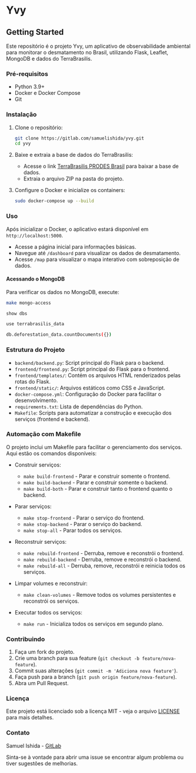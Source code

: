 # Yvy

## Getting Started

Este repositório é o projeto Yvy, um aplicativo de observabilidade ambiental para monitorar o desmatamento no Brasil, utilizando Flask, Leaflet, MongoDB e dados do TerraBrasilis.

### Pré-requisitos

- Python 3.9+
- Docker e Docker Compose
- Git

### Instalação

1. Clone o repositório:
   ```bash
   git clone https://gitlab.com/samuelishida/yvy.git
   cd yvy
   ```
2. Baixe e extraia a base de dados do TerraBrasilis:
   - Acesse o link [TerraBrasilis PRODES Brasil](https://terrabrasilis.dpi.inpe.br/download/dataset/brasil-prodes/raster/prodes_brasil_2023.zip) para baixar a base de dados.
   - Extraia o arquivo ZIP na pasta do projeto.

3. Configure o Docker e inicialize os containers:
   ```bash
   sudo docker-compose up --build
   ```

### Uso

Após inicializar o Docker, o aplicativo estará disponível em `http://localhost:5000`.

- Acesse a página inicial para informações básicas.
- Navegue até `/dashboard` para visualizar os dados de desmatamento.
- Acesse `/map` para visualizar o mapa interativo com sobreposição de dados.

#### Acessando o MongoDB

Para verificar os dados no MongoDB, execute:
```bash
make mongo-access

show dbs

use terrabrasilis_data

db.deforestation_data.countDocuments({})
```

### Estrutura do Projeto

- `backend/backend.py`: Script principal do Flask para o backend.
- `frontend/frontend.py`: Script principal do Flask para o frontend.
- `frontend/templates/`: Contém os arquivos HTML renderizados pelas rotas do Flask.
- `frontend/static/`: Arquivos estáticos como CSS e JavaScript.
- `docker-compose.yml`: Configuração do Docker para facilitar o desenvolvimento.
- `requirements.txt`: Lista de dependências do Python.
- `Makefile`: Scripts para automatizar a construção e execução dos serviços (frontend e backend).

### Automação com Makefile

O projeto inclui um Makefile para facilitar o gerenciamento dos serviços. Aqui estão os comandos disponíveis:

- Construir serviços:
  - `make build-frontend` - Parar e construir somente o frontend.
  - `make build-backend` - Parar e construir somente o backend.
  - `make build-both` - Parar e construir tanto o frontend quanto o backend.

- Parar serviços:
  - `make stop-frontend` - Parar o serviço do frontend.
  - `make stop-backend` - Parar o serviço do backend.
  - `make stop-all` - Parar todos os serviços.

- Reconstruir serviços:
  - `make rebuild-frontend` - Derruba, remove e reconstrói o frontend.
  - `make rebuild-backend` - Derruba, remove e reconstrói o backend.
  - `make rebuild-all` - Derruba, remove, reconstrói e reinicia todos os serviços.

- Limpar volumes e reconstruir:
  - `make clean-volumes` - Remove todos os volumes persistentes e reconstrói os serviços.

- Executar todos os serviços:
  - `make run` - Inicializa todos os serviços em segundo plano.

### Contribuindo

1. Faça um fork do projeto.
2. Crie uma branch para sua feature (`git checkout -b feature/nova-feature`).
3. Commit suas alterações (`git commit -m 'Adiciona nova feature'`).
4. Faça push para a branch (`git push origin feature/nova-feature`).
5. Abra um Pull Request.

### Licença

Este projeto está licenciado sob a licença MIT - veja o arquivo [LICENSE](LICENSE) para mais detalhes.

### Contato

Samuel Ishida - [GitLab](https://gitlab.com/samuelishida)

Sinta-se à vontade para abrir uma issue se encontrar algum problema ou tiver sugestões de melhorias.
